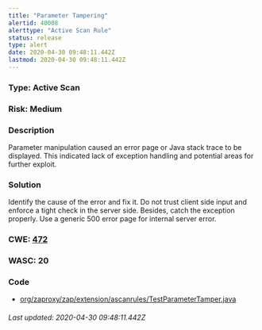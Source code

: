 ```yaml
---
title: "Parameter Tampering"
alertid: 40008
alerttype: "Active Scan Rule"
status: release
type: alert
date: 2020-04-30 09:48:11.442Z
lastmod: 2020-04-30 09:48:11.442Z
---
```

### Type: Active Scan

### Risk: Medium

### Description

Parameter manipulation caused an error page or Java stack trace to be displayed.  This indicated lack of exception handling and potential areas for further exploit.

### Solution

Identify the cause of the error and fix it.  Do not trust client side input and enforce a tight check in the server side.  Besides, catch the exception properly.  Use a generic 500 error page for internal server error.

### CWE: [472](https://cwe.mitre.org/data/definitions/472.html)

### WASC:  20

### Code

 * [org/zaproxy/zap/extension/ascanrules/TestParameterTamper.java](https://github.com/zaproxy/zap-extensions/blob/master/addOns/ascanrules/src/main/java/org/zaproxy/zap/extension/ascanrules/TestParameterTamper.java)

###### Last updated: 2020-04-30 09:48:11.442Z
